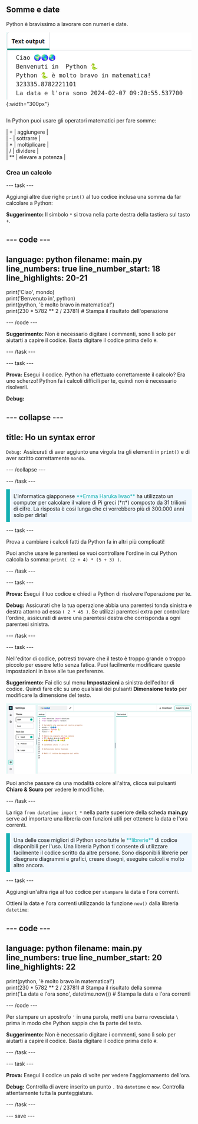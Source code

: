 ## Somme e date

<div style="display: flex; flex-wrap: wrap">
<div style="flex-basis: 200px; flex-grow: 1; margin-right: 15px;">
Python è bravissimo a lavorare con numeri e date.
</div>
<div>

![L'area di output del testo con cinque righe stampate che mostrano la nuova somma e la data corrente.](images/sums_dates.png){:width="300px"} 

</div>
</div>

In Python puoi usare gli operatori matematici per fare somme:

| + | aggiungere |   
| - | sottrarre |   
| * | moltiplicare |   
| / | dividere |   
| ** | elevare a potenza |

### Crea un calcolo

--- task ---

Aggiungi altre due righe `print()` al tuo codice inclusa una somma da far calcolare a Python:

**Suggerimento:** Il simbolo `*` si trova nella parte destra della tastiera sul tasto `+`.

--- code ---
---
language: python
filename: main.py
line_numbers: true
line_number_start: 18
line_highlights: 20-21
---

print('Ciao', mondo)   
print('Benvenuto in', python)   
print(python, 'è molto bravo in matematica!')   
print(230 * 5782 ** 2 / 23781)  # Stampa il risultato dell'operazione

--- /code ---

**Suggerimento:** Non è necessario digitare i commenti, sono lì solo per aiutarti a capire il codice. Basta digitare il codice prima dello `#`.

--- /task ---

--- task ---

**Prova:** Esegui il codice. Python ha effettuato correttamente il calcolo? Era uno scherzo! Python fa i calcoli difficili per te, quindi non è necessario risolverli.

**Debug:**

--- collapse ---
---
title: Ho un syntax error
---

`Debug:` Assicurati di aver aggiunto una virgola tra gli elementi in `print()` e di aver scritto correttamente `mondo`.

--- /collapse ---

--- /task ---

<p style="border-left: solid; border-width:10px; border-color: #0faeb0; background-color: aliceblue; padding: 10px;">
L'informatica giapponese <span style="color: #0faeb0">**Emma Haruka Iwao**</span> ha utilizzato un computer per calcolare il valore di Pi greci (*π*) composto da 31 trilioni di cifre. La risposta è così lunga che ci vorrebbero più di 300.000 anni solo per dirla!
</p>

--- task ---

Prova a cambiare i calcoli fatti da Python fa in altri più complicati!

Puoi anche usare le parentesi se vuoi controllare l'ordine in cui Python calcola la somma: `print( (2 + 4) * (5 + 3) )`.

--- /task ---

--- task ---

**Prova:** Esegui il tuo codice e chiedi a Python di risolvere l'operazione per te.

**Debug:** Assicurati che la tua operazione abbia una parentesi tonda sinistra e destra attorno ad essa `( 2 * 45 )`. Se utilizzi parentesi extra per controllare l'ordine, assicurati di avere una parentesi destra che corrisponda a ogni parentesi sinistra.

--- /task ---

--- task ---

Nell'editor di codice, potresti trovare che il testo è troppo grande o troppo piccolo per essere letto senza fatica. Puoi facilmente modificare queste impostazioni in base alle tue preferenze.

**Suggerimento:** Fai clic sul menu **Impostazioni**  a sinistra dell'editor di codice. Quindi fare clic su uno qualsiasi dei pulsanti **Dimensione testo** per modificare la dimensione del testo.

![L'editor di codice con il menu delle impostazioni aperto per mostrare le opzioni Modalità colore e Dimensioni testo.](images/full_screen.png)

Puoi anche passare da una modalità colore all'altra, clicca sui pulsanti **Chiaro & Scuro** per vedere le modifiche.

--- /task ---

La riga `from datetime import *` nella parte superiore della scheda **main.py** serve ad importare una libreria con funzioni utili per ottenere la data e l'ora correnti.

<p style="border-left: solid; border-width:10px; border-color: #0faeb0; background-color: aliceblue; padding: 10px;">
Una delle cose migliori di Python sono tutte le <span style="color: #0faeb0">**librerie**</span> di codice disponibili per l'uso. Una libreria Python ti consente di utilizzare facilmente il codice scritto da altre persone. Sono disponibili librerie per disegnare diagrammi e grafici, creare disegni, eseguire calcoli e molto altro ancora.
</p>

--- task ---

Aggiungi un'altra riga al tuo codice per `stampare` la data e l'ora correnti.

Ottieni la data e l'ora correnti utilizzando la funzione `now()` dalla libreria `datetime`:

--- code ---
---
language: python
filename: main.py
line_numbers: true
line_number_start: 20
line_highlights: 22
---

print(python, 'è molto bravo in matematica!')    
print(230 * 5782 ** 2 / 23781) # Stampa il risultato della somma     
print('La data e l\'ora sono', datetime.now()) # Stampa la data e l'ora correnti

--- /code ---

Per stampare un apostrofo `'` in una parola, metti una barra rovesciata `\` prima in modo che Python sappia che fa parte del testo.

**Suggerimento:** Non è necessario digitare i commenti, sono lì solo per aiutarti a capire il codice. Basta digitare il codice prima dello `#`.

--- /task ---

--- task ---

**Prova:** Esegui il codice un paio di volte per vedere l'aggiornamento dell'ora.

**Debug:** Controlla di avere inserito un punto `.` tra `datetime` e `now`. Controlla attentamente tutta la punteggiatura.

--- /task ---

--- save ---
